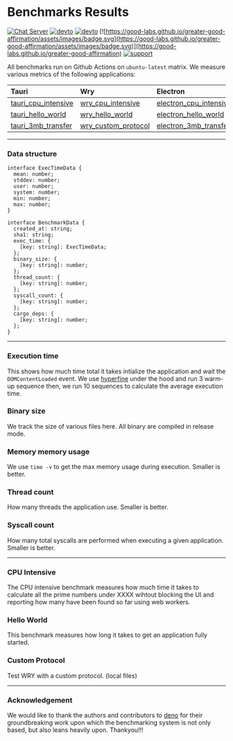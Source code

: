 # Benchmarks Results

[![Chat Server](https://img.shields.io/badge/chat-on%20discord-7289da.svg)](https://discord.gg/SpmNs4S)
[![devto](https://img.shields.io/badge/blog-dev.to-black.svg)](https://dev.to/tauri)
[![devto](https://img.shields.io/badge/documentation-tauri.studio-purple.svg)](https://tauri.studio/docs/getting-started/intro)
[![https://good-labs.github.io/greater-good-affirmation/assets/images/badge.svg](https://good-labs.github.io/greater-good-affirmation/assets/images/badge.svg)](https://good-labs.github.io/greater-good-affirmation)
[![support](https://img.shields.io/badge/sponsor-open%20collective-blue.svg)](https://opencollective.com/tauri)

All benchmarks run on Github Actions on `ubuntu-latest` matrix. We measure
various metrics of the following applications:

| Tauri                 | Wry                   | Electron                 |
| :-------------------- | :-------------------- | :----------------------- |
| [tauri_cpu_intensive] | [wry_cpu_intensive]   | [electron_cpu_intensive] |
| [tauri_hello_world]   | [wry_hello_world]     | [electron_hello_world]   |
| [tauri_3mb_transfer]  | [wry_custom_protocol] | [electron_3mb_transfer]  |

[tauri_cpu_intensive]:
	https://github.com/tauri-apps/tauri/tree/dev/tooling/bench/tests/cpu_intensive
[tauri_hello_world]:
	https://github.com/tauri-apps/tauri/tree/dev/tooling/bench/tests/helloworld
[tauri_3mb_transfer]:
	https://github.com/tauri-apps/tauri/tree/dev/tooling/bench/tests/files_transfer
[wry_cpu_intensive]:
	https://github.com/tauri-apps/wry/tree/dev/bench/tests/src/cpu_intensive.rs
[wry_hello_world]:
	https://github.com/tauri-apps/wry/tree/dev/bench/tests/src/hello_world.rs
[wry_custom_protocol]:
	https://github.com/tauri-apps/wry/tree/dev/bench/tests/src/custom_protocol.rs
[electron_cpu_intensive]:
	https://github.com/tauri-apps/benchmark_electron/tree/dev/apps/cpu_intensive
[electron_hello_world]:
	https://github.com/tauri-apps/benchmark_electron/tree/dev/apps/hello_world
[electron_3mb_transfer]:
	https://github.com/tauri-apps/benchmark_electron/tree/dev/apps/file_transfer

---

### Data structure

```
interface ExecTimeData {
  mean: number;
  stddev: number;
  user: number;
  system: number;
  min: number;
  max: number;
}

interface BenchmarkData {
  created_at: string;
  sha1: string;
  exec_time: {
    [key: string]: ExecTimeData;
  };
  binary_size: {
    [key: string]: number;
  };
  thread_count: {
    [key: string]: number;
  };
  syscall_count: {
    [key: string]: number;
  };
  cargo_deps: {
    [key: string]: number;
  };
}
```

---

### Execution time

This shows how much time total it takes intialize the application and wait the
`DOMContentLoaded` event. We use
[hyperfine](https://github.com/sharkdp/hyperfine) under the hood and run 3
warm-up sequence then, we run 10 sequences to calculate the average execution
time.

### Binary size

We track the size of various files here. All binary are compiled in release
mode.

### Memory memory usage

We use `time -v` to get the max memory usage during execution. Smaller is
better.

### Thread count

How many threads the application use. Smaller is better.

### Syscall count

How many total syscalls are performed when executing a given application.
Smaller is better.

---

### CPU Intensive

The CPU intensive benchmark measures how much time it takes to calculate all the
prime numbers under XXXX wihtout blocking the UI and reporting how many have
been found so far using web workers.

### Hello World

This benchmark measures how long it takes to get an application fully started.

### Custom Protocol

Test WRY with a custom protocol. (local files)

---

### Acknowledgement

We would like to thank the authors and contributors to
[deno](https://github.com/denoland/deno) for their groundbreaking work upon
which the benchmarking system is not only based, but also leans heavily upon.
Thankyou!!!

